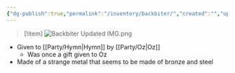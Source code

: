 ```yaml
---
{"dg-publish":true,"permalink":"/inventory/backbiter/","created":"","updated":""}
---
```



>[!item]
>![Backbiter Updated IMG.png](/img/user/z_Assets/Backbiter%20Updated%20IMG.png)


- Given to [[Party/Hymn\|Hymn]] by [[Party/Oz\|Oz]]
	- Was once a gift given to Oz 
- Made of a strange metal that seems to be made of bronze and steel